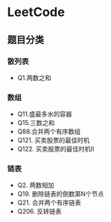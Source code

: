 # LeetCode

## 题目分类

### 散列表

* Q1.两数之和

### 数组

* Q11.盛最多水的容器
* Q15.三数之和
* Q88.合并两个有序数组
* Q121. 买卖股票的最佳时机
* Q122. 买卖股票的最佳时机II

### 链表

* Q2. 两数相加
* Q19. 删除链表的倒数第N个节点
* Q21. 合并两个有序链表
* Q206. 反转链表

